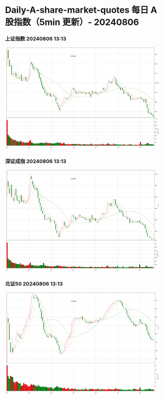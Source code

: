 
# Daily-A-share-market-quotes 每日 A 股指数（5min 更新）- 20240806

### 上证指数 20240806 13:13
![](./fig/2024/8/20240806-sh000001.png)

### 深证成指 20240806 13:13
![](./fig/2024/8/20240806-sz399001.png)

### 北证50 20240806 13:13
![](./fig/2024/8/20240806-bj899050.png)
